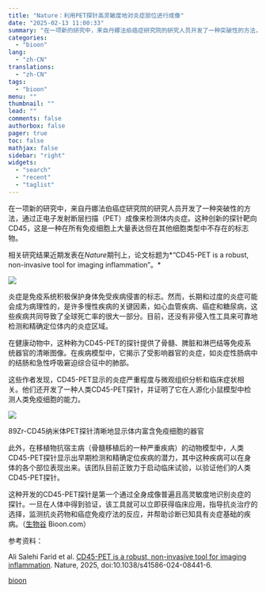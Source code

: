 ```yaml
---
title: "Nature：利用PET探针高灵敏度地对炎症部位进行成像"
date: "2025-02-13 11:00:33"
summary: "在一项新的研究中，来自丹娜法伯癌症研究院的研究人员开发了一种突破性的方法，通过正电子发射断层扫描（P..."
categories:
  - "bioon"
lang:
  - "zh-CN"
translations:
  - "zh-CN"
tags:
  - "bioon"
menu: ""
thumbnail: ""
lead: ""
comments: false
authorbox: false
pager: true
toc: false
mathjax: false
sidebar: "right"
widgets:
  - "search"
  - "recent"
  - "taglist"
---
```


在一项新的研究中，来自丹娜法伯癌症研究院的研究人员开发了一种突破性的方法，通过正电子发射断层扫描（PET）成像来检测体内炎症。这种创新的探针靶向CD45，这是一种在所有免疫细胞上大量表达但在其他细胞类型中不存在的标志物。

相关研究结果近期发表在*Nature*期刊上，论文标题为*“CD45-PET is a robust, non-invasive tool for imaging inflammation”。*

![](https://img.medsci.cn/bioon-com/20250213/1739402419491_2185383.png)

炎症是免疫系统积极保护身体免受疾病侵害的标志。然而，长期和过度的炎症可能会成为病理性的，是许多慢性疾病的关键因素，如心血管疾病、癌症和糖尿病，这些疾病共同导致了全球死亡率的很大一部分。目前，还没有非侵入性工具来可靠地检测和精确定位体内的炎症区域。

在健康动物中，这种称为CD45-PET的探针提供了骨髓、脾脏和淋巴结等免疫系统器官的清晰图像。在疾病模型中，它揭示了受影响器官的炎症，如炎症性肠病中的结肠和急性呼吸窘迫综合征中的肺部。

这些作者发现，CD45-PET显示的炎症严重程度与微观组织分析和临床症状相关。他们还开发了一种人类CD45-PET探针，并证明了它在人源化小鼠模型中检测人类免疫细胞的能力。

![](https://img.medsci.cn/bioon-com/20250213/1739402419507_2185383.jpeg)

89Zr-CD45纳米体PET探针清晰地显示体内富含免疫细胞的器官

此外，在移植物抗宿主病（骨髓移植后的一种严重疾病）的动物模型中，人类CD45-PET探针显示出早期检测和精确定位疾病的潜力，其中这种疾病可以在身体的各个部位表现出来。该团队目前正致力于启动临床试验，以验证他们的人类CD45-PET探针。

这种开发的CD45-PET探针是第一个通过全身成像普遍且高灵敏度地识别炎症的探针。一旦在人体中得到验证，该工具就可以立即获得临床应用，指导抗炎治疗的选择，监测抗炎药物和癌症免疫疗法的反应，并帮助诊断已知具有炎症基础的疾病。（[生物谷](https://www.bioon.com) Bioon.com）

参考资料：

Ali Salehi Farid et al. [CD45-PET is a robust, non-invasive tool for imaging inflammation](https://www.nature.com/articles/s41586-024-08441-6). Nature, 2025, doi:10.1038/s41586-024-08441-6.

[bioon](http://news.bioon.com/article/5a44863006f5.html)
